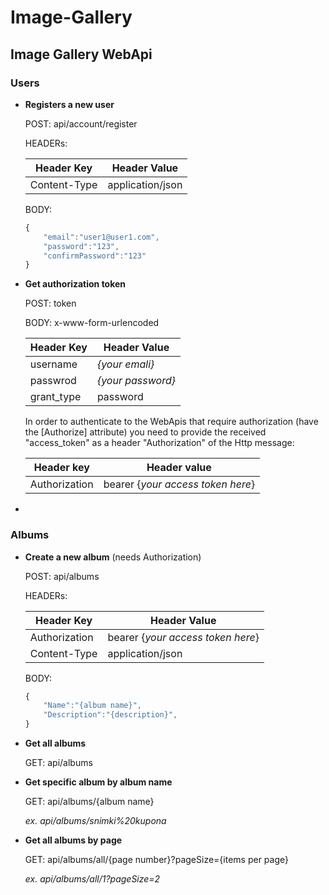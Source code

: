 # Image-Gallery

## Image Gallery WebApi

### Users

- __Registers a new user__

    POST: api/account/register

    HEADERs:

    | Header Key | Header Value |
    |---|---|
    | Content-Type | application/json |    

    BODY:
    ```js
    {
        "email":"user1@user1.com",
        "password":"123",
        "confirmPassword":"123"
    }
    ```
- __Get authorization token__

    POST: token

    BODY: x-www-form-urlencoded

    | Header Key | Header Value |
    |---|---|
    | username | *{your emali}* |
    | passwrod | *{your password}* |
    | grant_type | password |

    In order to authenticate to the WebApis that require authorization (have the [Authorize] attribute) you need to provide the received "access_token" as a header "Authorization" of the Http message:

    | Header key | Header value |
    | --- | --- |
    | Authorization | bearer {*your access token here*} |

-

### Albums
    
- __Create a new album__ (needs Authorization)

    POST: api/albums

    HEADERs:

    | Header Key | Header Value |
    |---|---|
    | Authorization | bearer {*your access token here*} |
    | Content-Type | application/json |

    BODY:
    ```js
    {
        "Name":"{album name}",
        "Description":"{description}",
    }
    ```
- __Get all albums__

    GET: api/albums 

- __Get specific album by album name__

    GET: api/albums/{album name}

    _ex. api/albums/snimki%20kupona_

- __Get all albums by page__

    GET: api/albums/all/{page number}?pageSize={items per page}

    _ex. api/albums/all/1?pageSize=2_
